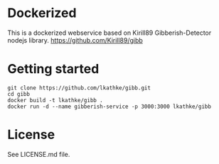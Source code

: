 # Dockerized
This is a dockerized webservice based on Kirill89 Gibberish-Detector nodejs library.
https://github.com/Kirill89/gibb

# Getting started
```shell
git clone https://github.com/lkathke/gibb.git
cd gibb
docker build -t lkathke/gibb .
docker run -d --name gibberish-service -p 3000:3000 lkathke/gibb
```
# License
See LICENSE.md file.
